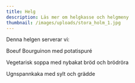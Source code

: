 ```yaml
---
title: Helg
description: Läs mer om helgkasse och helgmeny
thumbnail: /images/uploads/stora_holm_1.jpg
---
```

Denna helgen serverar vi:

Boeuf Bourguinon med potatispuré 

Vegetarisk soppa med nybakat bröd och brödröra

Ugnspannkaka med sylt och grädde